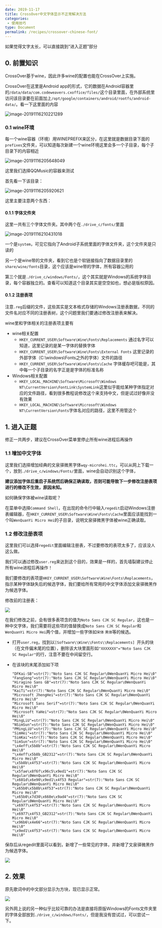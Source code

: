 ```yaml
---
date: 2019-11-17
title: CrossOver中文字体显示不正常解决方法
categories:
 - 使用技巧
type: Document
permalink: /recipes/crossover-chinese-font/
---
```


如果觉得文字太长，可以直接跳到“进入正题”部分
	
## 0. 前置知识

CrossOver基于wine，因此许多wine的配置也能在CrossOver上实施。

CrossOver在这里是Android app的形式，它的数据在Android容器里的`/data/data/com.codeweavers.cxoffice/files/`这个目录里面，在外部系统里访问该目录要在前面加上`/opt/google/containers/android/rootfs/android-data/`。看一下这里面的内容

![image-20191116210221289](https://fydeos.com/wp-content/uploads/2019/11/image-20191116210221289.png)

### 0.1 wine环境
每一个wine容器（环境）用WINEPREFIX来区分，在这里就是数据目录下面的`prefixes`文件夹，可以知道每次新建一个wine环境这里会多一个子目录，每个子目录下的内容相近

![image-20191116205648049](https://fydeos.com/wp-content/uploads/2019/11/image-20191116205648049.png)

这里我们选择QQMusic的容器来测试

首先看一下该目录：

![image-20191116205920621](https://fydeos.com/wp-content/uploads/2019/11/image-20191116205920621.png)

这里主要注意两个东西：

#### 0.1.1 字体文件夹

这里一共有三个字体文件夹。其中两个在`./drive_c/fonts/`里面

![image-20191116210431018](https://fydeos.com/wp-content/uploads/2019/11/image-20191116210431018.png)

一个是`system`，可见它指向了Android子系统里面的字体文件夹，这个文件夹是只读的

另一个是wine带的文件夹，看到它也是个软链接指向了数据目录里的`share/wine/fonts`目录，这个应该是wine带的字体，所有容器公用的

第三个就是`./drive_c/windows/Fonts/`，这个其实就是Windows的系统字体目录，每个容器独立的。查看可以知道这个目录其实是空空如也，想必是版权原因。

#### 0.1.2 注册表项

注意`.reg`后缀的文件，这些其实是文本格式存储的Windows注册表数据，不同的文件名对应不同的注册表树，这个问题里我们要通过修改注册表来解决。

wine里和字体相关的注册表项主要有
- wine相关配置
	- `HKEY_CURRENT_USER\Software\Wine\Fonts\Replacements` 通过名字可以知道，这里记录的是某一字体的替换字体
	- `HKEY_CURRENT_USER\Software\Wine\Fonts\External Fonts` 这里记录的外部字体（C:\\windows\Fonts之外的字体）文件的路径
	- `HKEY_CURRENT_USER\Software\Wine\Fonts\Cache` 字体缓存吧可能是，其中每一个子目录的名字正是是字体的标准名称
- Windows相关配置
	- `HKEY_LOCAL_MACHINE\Software\Microsoft\Windows NT\CurrentVersion\FontLink\SystemLink`这里似乎能给某种字体指定对应的文件路径，看到很多教程说修改这个来支持中文，但是试过好像并没有效果
	- `HKEY_LOCAL_MACHINE\Software\Microsoft\Windows NT\CurrentVersion\Fonts`字体名对应的路径，这里不用管这个

## 1. 进入正题

修正一共两步，建议在CrossOver菜单里停止所有wine进程后再操作

### 1.1 增加中文字体

这里我们选择增加经典的文泉驿微黑字体`wqy-microhei.ttc`，可以从网上下载一个，放到`./drive_c/windows/Fonts/`里面，wine会自动识别这个字体，

**建议添加字体后重启子系统然后确保正确读取，否则可能导致下一步修改注册表项进行的修改不生效，原因未知。**

如何确保字体被wine读取呢？

在菜单中选择`Command Shell`，在出现的命令行中输入`regedit`启动Windows注册表编辑器，在`HKEY_CURRENT_USER\Software\Wine\Fonts\Cache`里面应该能找到一个叫`WenQuanYi Micro Hei`的子目录，说明文泉驿微黑字体被wine正确读取。

### 1.2 修改注册表项

这里我们可以选择`regedit`里面编辑注册表，不过要修改的表项太多了，应该没人这么做。

我们可以通过修改`user.reg`来达到这个目的，效果是一样的，首先墙裂建议停止所有wine进程后再操作！

我们要修改的表项是`HKEY_CURRENT_USER\Software\Wine\Fonts\Replacements`，指示某种字体缺失后的候选字体，我们要给所有常用的中文字体添加文泉驿微黑作为候选字体。

修改前的注册表：

![](https://fydeos.com/wp-content/uploads/2019/11/regedit0.png)

在我们修改之前，会有很多表项含的值为`Noto Sans CJK SC Regular`，这也是一种中文字体，我们需要将这些项的值替换成`Noto Sans CJK SC Regular`和`WenQuanYi Micro Hei`两个值，并增加一些字体如`宋体` `黑体`等的候选。

- 打开`user.reg`，找到以`[Software\\Wine\\Fonts\\Replacements] `开头的块（在文件偏末尾的位置），删除该大块里面形如`"XXXXXXX"="Noto Sans CJK SC Regular"`的行，注意不要在中间留空行。

- 在该块的末尾添加如下项

  ```
  "DFKai-SB"=str(7):"Noto Sans CJK SC Regular\0WenQuanYi Micro Hei\0"
  "FangSong"=str(7):"Noto Sans CJK SC Regular\0WenQuanYi Micro Hei\0"
  "Hiragino Sans GB"=str(7):"Noto Sans CJK SC Regular\0WenQuanYi Micro Hei\0"
  "KaiTi"=str(7):"Noto Sans CJK SC Regular\0WenQuanYi Micro Hei\0"
  "Microsoft JhengHei"=str(7):"Noto Sans CJK SC Regular\0WenQuanYi Micro Hei\0"
  "Microsoft Sans Serif"=str(7):"Noto Sans CJK SC Regular\0WenQuanYi Micro Hei\0"
  "Microsoft YaHei"=str(7):"Noto Sans CJK SC Regular\0WenQuanYi Micro Hei\0"
  "MingLiU"=str(7):"Noto Sans CJK SC Regular\0WenQuanYi Micro Hei\0"
  "NSimSun"=str(7):"Noto Sans CJK SC Regular\0WenQuanYi Micro Hei\0"
  "PMingLiU"=str(7):"Noto Sans CJK SC Regular\0WenQuanYi Micro Hei\0"
  "SimHei"=str(7):"Noto Sans CJK SC Regular\0WenQuanYi Micro Hei\0"
  "SimKai"=str(7):"Noto Sans CJK SC Regular\0WenQuanYi Micro Hei\0"
  "SimSun"=str(7):"Noto Sans CJK SC Regular\0WenQuanYi Micro Hei\0"
  "\x4eff\x5b8b"=str(7):"Noto Sans CJK SC Regular\0WenQuanYi Micro Hei\0"
  "\x4eff\x5b8b_GB2312"=str(7):"Noto Sans CJK SC Regular\0WenQuanYi Micro Hei\0"
  "\x5b8b\x4f53"=str(7):"Noto Sans CJK SC Regular\0WenQuanYi Micro Hei\0"
  "\x5fae\x8f6f\x96c5\x9ed1"=str(7):"Noto Sans CJK SC Regular\0WenQuanYi Micro Hei\0"
  "\x601d\x6e90\x9ed1\x4f53 Regular"=str(7):"Noto Sans CJK SC Regular\0WenQuanYi Micro Hei\0"
  "\x65b0\x5b8b\x4f53"=str(7):"Noto Sans CJK SC Regular\0WenQuanYi Micro Hei\0"
  "\x65b0\x7d30\x660e\x9ad4"=str(7):"Noto Sans CJK SC Regular\0WenQuanYi Micro Hei\0"
  "\x6977\x4f53"=str(7):"Noto Sans CJK SC Regular\0WenQuanYi Micro Hei\0"
  "\x6977\x4f53_GB2312"=str(7):"Noto Sans CJK SC Regular\0WenQuanYi Micro Hei\0"
  "\x96b6\x4e66"=str(7):"Noto Sans CJK SC Regular\0WenQuanYi Micro Hei\0"
  "\x9ed1\x4f53"=str(7):"Noto Sans CJK SC Regular\0WenQuanYi Micro Hei\0"
  ```
保存后从regedit里面可以看到，新增了一些常见的字体，并新增了文泉驿微黑作为候选字体。

  ![](https://fydeos.com/wp-content/uploads/2019/11/regedit1.png)

## 2. 效果

原先歌词中的中文部分显示为方块，现已显示正常。

![](https://fydeos.com/wp-content/uploads/2019/11/qqmusic.png)



另外网上说的另一种似乎比较可靠的办法是直接将原版Windows的Fonts文件夹里的字体全部放到`./drive_c/windows/Fonts/`，但是我没有尝试过，可以尝试一下。